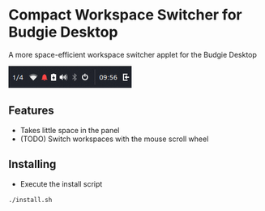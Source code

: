 # Compact Workspace Switcher for Budgie Desktop
A more space-efficient workspace switcher applet for the Budgie Desktop

![Screenshot](data/screencap.gif)

## Features
* Takes little space in the panel
* (TODO) Switch workspaces with the mouse scroll wheel

## Installing
  * Execute the install script
```
./install.sh
```
